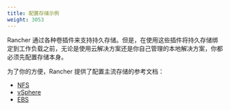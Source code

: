 ```yaml
---
title: 配置存储示例
weight: 3053
---
```


Rancher 通过各种卷插件来支持持久存储。但是，在使用这些插件将持久存储绑定到工作负载之前，无论是使用云解决方案还是你自己管理的本地解决方案，你都必须先配置存储本身。

为了你的方便，Rancher 提供了配置主流存储的参考文档：

- [NFS](../how-to-guides/advanced-user-guides/manage-clusters/create-kubernetes-persistent-storage/provisioning-storage-examples/nfs-storage.md)
- [vSphere](../how-to-guides/advanced-user-guides/manage-clusters/create-kubernetes-persistent-storage/provisioning-storage-examples/vsphere-storage.md)
- [EBS](../how-to-guides/advanced-user-guides/manage-clusters/create-kubernetes-persistent-storage/provisioning-storage-examples/persistent-storage-in-amazon-ebs.md)
